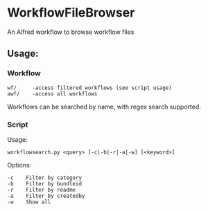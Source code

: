 # WorkflowFileBrowser
An Alfred workflow to browse workflow files
## Usage:
### Workflow

    wf/     -access filtered workflows (see script usage)
    awf/    -access all workflows
    
Workflows can be searched by name, with regex search supported.

### Script
Usage:

    workflowsearch.py <query> [-c|-b|-r|-a|-w] [<keyword>]
    
Options:

    -c    Filter by category
    -b    Filter by bundleid
    -r    Filter by readme
    -a    Filter by createdby
    -w    Show all
